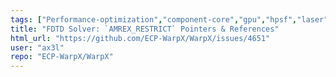 ```yaml
---
tags: ["Performance-optimization","component-core","gpu","hpsf","laser","particle-in-cell","physics","pic","plasma","research","simulation"]
title: "FDTD Solver: `AMREX_RESTRICT` Pointers & References"
html_url: "https://github.com/ECP-WarpX/WarpX/issues/4651"
user: "ax3l"
repo: "ECP-WarpX/WarpX"
---
```


